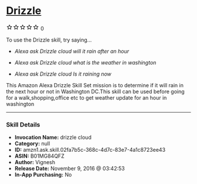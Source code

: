 # [Drizzle](http://alexa.amazon.com/#skills/amzn1.ask.skill.02fa7b5c-368c-4d7c-83e7-4a1c8723ee43)
![0 stars](../../images/ic_star_border_black_18dp_1x.png)![0 stars](../../images/ic_star_border_black_18dp_1x.png)![0 stars](../../images/ic_star_border_black_18dp_1x.png)![0 stars](../../images/ic_star_border_black_18dp_1x.png)![0 stars](../../images/ic_star_border_black_18dp_1x.png) 0

To use the Drizzle skill, try saying...

* *Alexa ask Drizzle cloud will it rain after an hour*

* *Alexa ask Drizzle cloud what is the weather in washington*

* *Alexa ask Drizzle cloud Is it raining now*

This Amazon Alexa Drizzle  Skill Set  mission is to determine if it will rain in the next hour or not in Washington DC.This skill can be used  before going for a walk,shopping,office etc to get weather update for an hour in washington

***

### Skill Details

* **Invocation Name:** drizzle cloud
* **Category:** null
* **ID:** amzn1.ask.skill.02fa7b5c-368c-4d7c-83e7-4a1c8723ee43
* **ASIN:** B01MG84QFZ
* **Author:** Vignesh
* **Release Date:** November 9, 2016 @ 03:42:53
* **In-App Purchasing:** No
